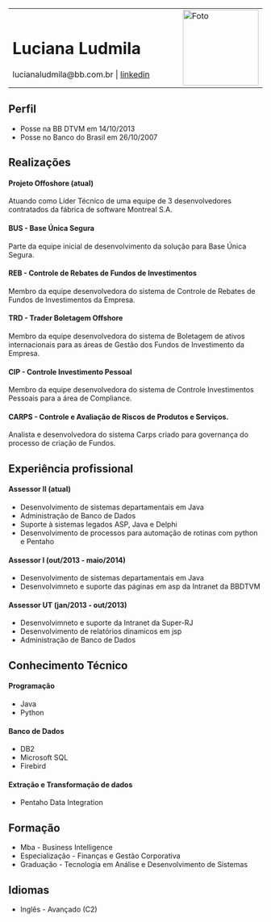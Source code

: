 <table border="0" width="900">
<tr><td width="750">
<h1>Luciana Ludmila</h1>
lucianaludmila@bb.com.br | <a href="https://www.linkedin.com/in/luciana-ludmila-costa-155171154"> linkedin </a>
<td width="150">
<img src="https://lucianaludmila.github.io/images/eu.jpg" alt="Foto" width="150"/>
</td></tr>
</table>


## Perfil
- Posse na BB DTVM em 14/10/2013
- Posse no Banco do Brasil em 26/10/2007
</table>

## Realizações

#### Projeto Offoshore (atual)
Atuando como Líder Técnico de uma equipe de 3 desenvolvedores contratados da fábrica de software Montreal S.A.

#### BUS - Base Única Segura
Parte da equipe inicial de desenvolvimento da solução para Base Única Segura.

#### REB - Controle de Rebates de Fundos de Investimentos
Membro da equipe desenvolvedora do sistema de Controle de Rebates de Fundos de Investimentos da Empresa.

#### TRD - Trader Boletagem Offshore
Membro da equipe desenvolvedora do sistema de Boletagem de ativos internacionais para as áreas de Gestão dos Fundos de Investimento da Empresa.

#### CIP - Controle Investimento Pessoal
Membro da equipe desenvolvedora do sistema de Controle Investimentos Pessoais para a área de Compliance.

#### CARPS - Controle e Avaliação de Riscos de Produtos e Serviços.
Analista e desenvolvedora do sistema Carps criado para governança do processo de criação de Fundos.


## Experiência profissional

#### Assessor II (atual)
- Desenvolvimento de sistemas departamentais em Java
- Administração de Banco de Dados
- Suporte à sistemas legados ASP, Java e Delphi
- Desenvolvimento de processos para automação de rotinas com python e Pentaho

#### Assessor I (out/2013 - maio/2014)
- Desenvolvimento de sistemas departamentais em Java
- Desenvolvimneto e suporte das páginas em asp da Intranet da BBDTVM

#### Assessor UT (jan/2013 - out/2013) 
- Desenvolvimneto e suporte da Intranet da Super-RJ
- Desenvolvimento de relatórios dinamicos em jsp
- Administração de Banco de Dados

## Conhecimento Técnico

#### Programação
- Java
- Python

#### Banco de Dados
- DB2
- Microsoft SQL
- Firebird

#### Extração e Transformação de dados
- Pentaho Data Integration


## Formação
- Mba - Business Intelligence
- Especialização - Finanças e Gestão Corporativa
- Graduação - Tecnologia em Análise e Desenvolvimento de Sistemas

## Idiomas
- Inglês - Avançado (C2)


 